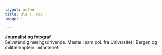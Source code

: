 ```yaml
---
layout: author
title: Ole T. Moy
image: ''

---
```

**Journalist og fotograf**   
Selvstendig næringsdrivende. Master i sam.pol. fra Universitet i Bergen og militærkaptein i infanteriet